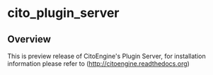 cito_plugin_server
==================

## Overview

This is preview release of CitoEngine's Plugin Server, for installation information please refer to (http://citoengine.readthedocs.org)